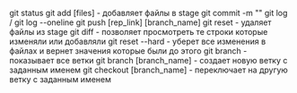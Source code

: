 git status
git add [files] - добавляет файлы в stage
git commit -m ""
git log / git log --oneline
git push [rep_link] [branch_name]
git reset - удаляет файлы из stage
git diff - позволяет просмотреть те строки которые изменяли или добавляли
git reset --hard - уберет все изменения в файлах и вернет значения которые были до этого
git branch - показывает все ветки
git branch [branch_name] - создает новую ветку с заданным именем
git checkout [branch_name] - переключает на другую ветку с заданным именем
